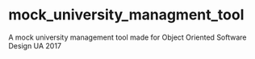# mock_university_managment_tool
A mock university management tool made for Object Oriented Software Design UA 2017
